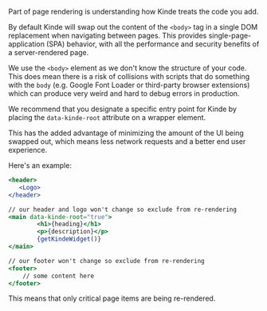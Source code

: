 
Part of page rendering is understanding how Kinde treats the code you add.

By default Kinde will swap out the content of the `<body>` tag in a single DOM replacement when navigating between pages. This provides single-page-application (SPA) behavior, with all the performance and security benefits of a server-rendered page.

We use the `<body>` element as we don't know the structure of your code. This does mean there is a risk of collisions with scripts that do something with the `body` (e.g. Google Font Loader or third-party browser extensions) which can produce very weird and hard to debug errors in production.

We recommend that you designate a specific entry point for Kinde by placing the `data-kinde-root` attribute on a wrapper element.

This has the added advantage of minimizing the amount of the UI being swapped out, which means less network requests and a better end user experience.

Here's an example:

```jsx
<header>
   <Logo>
</header>

// our header and logo won't change so exclude from re-rendering
<main data-kinde-root="true">
		<h1>{heading}</h1>
		<p>{description}</p>
		{getKindeWidget()}
</main>

// our footer won't change so exclude from re-rendering
<footer>
	// some content here
</footer>
```

This means that only critical page items are being re-rendered.
